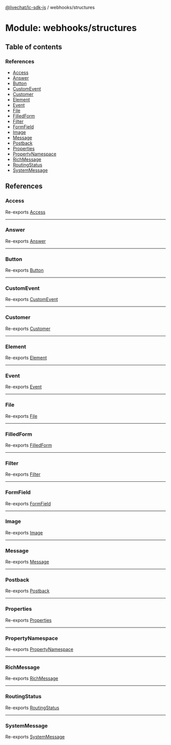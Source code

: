 [@livechat/lc-sdk-js](../README.md) / webhooks/structures

# Module: webhooks/structures

## Table of contents

### References

- [Access](webhooks_structures.md#access)
- [Answer](webhooks_structures.md#answer)
- [Button](webhooks_structures.md#button)
- [CustomEvent](webhooks_structures.md#customevent)
- [Customer](webhooks_structures.md#customer)
- [Element](webhooks_structures.md#element)
- [Event](webhooks_structures.md#event)
- [File](webhooks_structures.md#file)
- [FilledForm](webhooks_structures.md#filledform)
- [Filter](webhooks_structures.md#filter)
- [FormField](webhooks_structures.md#formfield)
- [Image](webhooks_structures.md#image)
- [Message](webhooks_structures.md#message)
- [Postback](webhooks_structures.md#postback)
- [Properties](webhooks_structures.md#properties)
- [PropertyNamespace](webhooks_structures.md#propertynamespace)
- [RichMessage](webhooks_structures.md#richmessage)
- [RoutingStatus](webhooks_structures.md#routingstatus)
- [SystemMessage](webhooks_structures.md#systemmessage)

## References

### Access

Re-exports [Access](../interfaces/webhooks_structures_structures.Access.md)

___

### Answer

Re-exports [Answer](../interfaces/webhooks_structures_events.Answer.md)

___

### Button

Re-exports [Button](../interfaces/webhooks_structures_events.Button.md)

___

### CustomEvent

Re-exports [CustomEvent](../interfaces/webhooks_structures_events.CustomEvent.md)

___

### Customer

Re-exports [Customer](webhooks_structures_structures.md#customer)

___

### Element

Re-exports [Element](../interfaces/webhooks_structures_events.Element.md)

___

### Event

Re-exports [Event](webhooks_structures_events.md#event)

___

### File

Re-exports [File](../interfaces/webhooks_structures_events.File.md)

___

### FilledForm

Re-exports [FilledForm](../interfaces/webhooks_structures_events.FilledForm.md)

___

### Filter

Re-exports [Filter](../interfaces/webhooks_structures_structures.Filter.md)

___

### FormField

Re-exports [FormField](../interfaces/webhooks_structures_events.FormField.md)

___

### Image

Re-exports [Image](../interfaces/webhooks_structures_events.Image.md)

___

### Message

Re-exports [Message](../interfaces/webhooks_structures_events.Message.md)

___

### Postback

Re-exports [Postback](../interfaces/webhooks_structures_events.Postback.md)

___

### Properties

Re-exports [Properties](../interfaces/webhooks_structures_structures.Properties.md)

___

### PropertyNamespace

Re-exports [PropertyNamespace](../interfaces/webhooks_structures_structures.PropertyNamespace.md)

___

### RichMessage

Re-exports [RichMessage](../interfaces/webhooks_structures_events.RichMessage.md)

___

### RoutingStatus

Re-exports [RoutingStatus](../enums/webhooks_structures_structures.RoutingStatus.md)

___

### SystemMessage

Re-exports [SystemMessage](../interfaces/webhooks_structures_events.SystemMessage.md)
